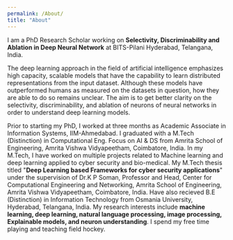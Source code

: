 ```yaml
---
permalink: /About/
title: "About"
---
```



I am a PhD Research Scholar working on **Selectivity, Discriminability and Ablation in Deep Neural Network** at BITS-Pilani Hyderabad, Telangana, India.

The deep learning approach in the field of artificial intelligence emphasizes high capacity, scalable models that have the capability to learn distributed representations from the input dataset. Although these models have outperformed humans as measured on the datasets in question, how they are able to do so remains unclear. The aim is to get better clarity on the selectivity, discriminability, and ablation of neurons of neural networks in order to understand deep learning models.

Prior to starting my PhD, I worked at three months as Academic Associate in  Information Systems, IIM-Ahmedabad. I graduated with a M.Tech (Distinction) in Computational Eng. Focus on AI & DS from Amrita School of Engineering, Amrita Vishwa Vidyapeetham, Coimbatore,
India. In my M.Tech, I have worked on multiple projects related to Machine learning and deep learning applied to cyber security and bio-medical. My M.Tech thesis titled "**Deep Learning based Frameworks for cyber security applications**" under the supervision of Dr.K P Soman, Professor and Head, Center for Computational Engineering and Networking, Amrita School of Engineering, Amrita Vishwa Vidyapeetham, Coimbatore, India. Have also recieved B.E (Distinction) in Information Technology from Osmania University, Hyderabad, Telangana, India. My research interests include **machine learning, deep learning, natural language processing, image processing, Explainable models, and neuron understanding**. I spend my free time playing and teaching field hockey.

